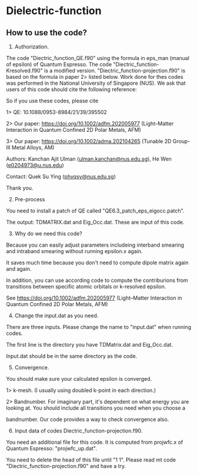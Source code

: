 # Dielectric-function
How to use the code?
------------------------


1. Authorization. 

The code "Diectric_function_QE.f90" using the formula in eps_man (manual of epsilon) of Quantum Espresso. The code "Diectric_function-Kresolved.f90" is a modified version. "Diectric_function-projection.f90" is based on the formula in paper 2> listed below. Work done for thes codes was performed in the National University of Singapore (NUS). We ask that users of this code should cite the following reference:

So if you use these codes, please cite 

1> QE: 10.1088/0953-8984/21/39/395502

2> Our paper:  https://doi.org/10.1002/adfm.202005977 (Light–Matter Interaction in Quantum Confined 2D Polar Metals, AFM)

3> Our paper: https://doi.org/10.1002/adma.202104265 (Tunable 2D Group-III Metal Alloys, AM)

Authors: Kanchan Ajit Ulman (ulman.kanchan@nus.edu.sg), He Wen (e0204973@u.nus.edu)

Contact: Quek Su Ying (phyqsy@nus.edu.sg)

Thank you.

2. Pre-process

You need to install a patch of QE called "QE6.3_patch_eps_eigocc.patch".

The output: TDMATRIX.dat and Eig_Occ.dat. These are input of this code.

3. Why do we need this code?

Because you can easily adjust parameters includeing interband smearing and intraband smearing without running epsilon.x again.

It saves much time because you don't need to compute dipole matrix again and again.

In addition, you can use according code to compute the contriburions from transitions between specific atomic orbitals or k-resolved epsilon.

See https://doi.org/10.1002/adfm.202005977 (Light–Matter Interaction in Quantum Confined 2D Polar Metals, AFM)

4. Change the input.dat as you need.

There are three inputs. Please change the name to "input.dat" when running codes.

The first line is the directory you have TDMatrix.dat and Eig_Occ.dat.

Input.dat should be in the same directory as the code.

5. Convergence.

You should make sure your calculated epsilon is converged.

1> k-mesh. (I usually using doubled k-point in each direction.)

2> Bandnumber. For imaginary part, it's dependent on what energy you are looking at. You should include all transitions you need when you choose a 

bandnumber. Our code provides a way to check convergence also. 

6. Input data of codes Diectric_function-projection.f90.

You need an additional file for this code. It is computed from projwfc.x of Quantum Espresso: "projwfc_up.dat".

You need to delete the head of this file until "1  1". Please read mt code "Diectric_function-projection.f90" and have a try. 




